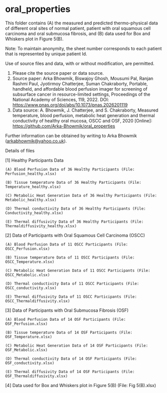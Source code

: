 # oral_properties
This folder contains (A) the measured and predicted thermo-physical data of different oral sites of normal patient, patient with oral squamous cell carcinoma and oral submucosa fibrosis, and (B) data used for Box and Whiskers plot in Figure 5(B).

Note: To maintain anonymity, the sheet number corresponds to each patient that is represented by unique patient Id.

Use of source files and data, with or without modification, are permitted.

1. Please cite the source paper or data source.
2. Source paper: Arka Bhowmik, Biswajoy Ghosh, Mousumi Pal, Ranjan Rashmi Paul, Jyotirmoy Chatterjee, Suman Chakraborty, Portable, handheld, and affordable blood perfusion imager for screening of subsurface cancer in resource-limited settings, Proceedings of the National Academy of Sciences, 119, 2022. DOI: https://www.pnas.org/doi/abs/10.1073/pnas.2026201119
3. Data source: A. Bhowmik, J. Chatterjee, and S. Chakraborty, Measured temperature, blood perfusion, metabolic heat generation and thermal conductivity of healthy oral mucosa, OSCC and OSF, 2020 [Online]: https://github.com/Arka-Bhowmik/oral_properties

Further information can be obtained by writing to Arka Bhowmik (arkabhowmik@yahoo.co.uk).


Details of files

[1] Healthy Participants Data

    (A) Blood Perfusion Data of 36 Healthy Participants (File: Perfusion_healthy.xlsx)

    (B) Tissue temperature Data of 36 Healthy Participants (File: Temperature_healthy.xlsx)

    (C) Metabolic Heat Generation Data of 36 Healthy Participants (File: Metabolic_healthy.xlsx)

    (D) Thermal conductivity Data of 36 Healthy Participants (File: Conductivity_healthy.xlsx)
    
    (E) Thermal diffusivity Data of 36 Healthy Participants (File: Thermaldiffusivity_healthy.xlsx)

[2] Data of Participants with Oral Squamous Cell Carcinoma (OSCC)

    (A) Blood Perfusion Data of 11 OSCC Participants (File: OSCC_Perfusion.xlsx)

    (B) Tissue temperature Data of 11 OSCC Participants (File: OSCC_Temperature.xlsx)

    (C) Metabolic Heat Generation Data of 11 OSCC Participants (File: OSCC_Metabolic.xlsx)
    
    (D) Thermal conductivity Data of 11 OSCC Participants (File: OSCC_conductivity.xlsx)

    (E) Thermal diffusivity Data of 11 OSCC Participants (File: OSCC_Thermaldiffusivity.xlsx)
    
[3] Data of Participants with Oral Submucosa Fibrosis (OSF)

    (A) Blood Perfusion Data of 14 OSF Participants (File: OSF_Perfusion.xlsx)

    (B) Tissue temperature Data of 14 OSF Participants (File: OSF_Temperature.xlsx)

    (C) Metabolic Heat Generation Data of 14 OSF Participants (File: OSF_Metabolic.xlsx)
    
    (D) Thermal conductivity Data of 14 OSF Participants (File: OSF_conductivity.xlsx)

    (E) Thermal diffusivity Data of 14 OSF Participants (File: OSF_Thermaldiffusivity.xlsx)
    
    
[4] Data used for Box and Whiskers plot in Figure 5(B) (File: Fig 5(B).xlsx)
